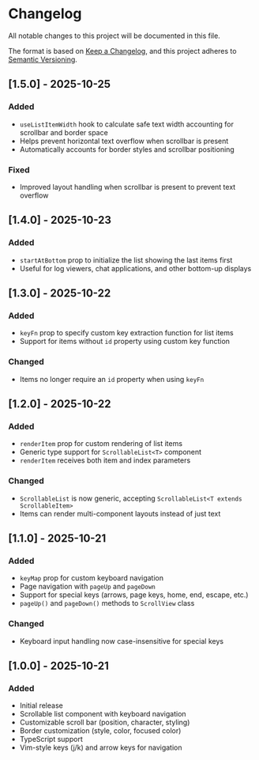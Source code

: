 # Changelog

All notable changes to this project will be documented in this file.

The format is based on [Keep a Changelog](https://keepachangelog.com/en/1.0.0/),
and this project adheres to [Semantic Versioning](https://semver.org/spec/v2.0.0.html).

## [1.5.0] - 2025-10-25

### Added

- `useListItemWidth` hook to calculate safe text width accounting for scrollbar and border space
- Helps prevent horizontal text overflow when scrollbar is present
- Automatically accounts for border styles and scrollbar positioning

### Fixed

- Improved layout handling when scrollbar is present to prevent text overflow

## [1.4.0] - 2025-10-23

### Added

- `startAtBottom` prop to initialize the list showing the last items first
- Useful for log viewers, chat applications, and other bottom-up displays

## [1.3.0] - 2025-10-22

### Added

- `keyFn` prop to specify custom key extraction function for list items
- Support for items without `id` property using custom key function

### Changed

- Items no longer require an `id` property when using `keyFn`

## [1.2.0] - 2025-10-22

### Added

- `renderItem` prop for custom rendering of list items
- Generic type support for `ScrollableList<T>` component
- `renderItem` receives both item and index parameters

### Changed

- `ScrollableList` is now generic, accepting `ScrollableList<T extends ScrollableItem>`
- Items can render multi-component layouts instead of just text

## [1.1.0] - 2025-10-21

### Added

- `keyMap` prop for custom keyboard navigation
- Page navigation with `pageUp` and `pageDown`
- Support for special keys (arrows, page keys, home, end, escape, etc.)
- `pageUp()` and `pageDown()` methods to `ScrollView` class

### Changed

- Keyboard input handling now case-insensitive for special keys

## [1.0.0] - 2025-10-21

### Added

- Initial release
- Scrollable list component with keyboard navigation
- Customizable scroll bar (position, character, styling)
- Border customization (style, color, focused color)
- TypeScript support
- Vim-style keys (j/k) and arrow keys for navigation
